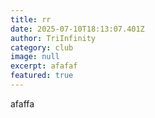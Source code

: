 ```yaml
---
title: rr
date: 2025-07-10T18:13:07.401Z
author: TriInfinity
category: club
image: null
excerpt: afafaf
featured: true
---
```

a﻿faffa